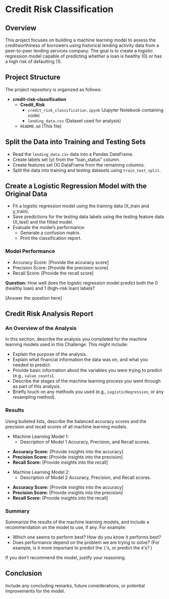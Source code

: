 # Credit Risk Classification

## Overview

This project focuses on building a machine learning model to assess the creditworthiness of borrowers using historical lending activity data from a peer-to-peer lending services company. The goal is to create a logistic regression model capable of predicting whether a loan is healthy (0) or has a high risk of defaulting (1).

## Project Structure

The project repository is organized as follows:

- **credit-risk-classification**
  - **Credit_Risk**
    - `credit_risk_classification.ipynb` (Jupyter Notebook containing code)
    - `lending_data.csv` (Dataset used for analysis)
  - `README.md` (This file)

## Split the Data into Training and Testing Sets

- Read the `lending_data.csv` data into a Pandas DataFrame.
- Create labels set (y) from the “loan_status” column.
- Create features set (X) DataFrame from the remaining columns.
- Split the data into training and testing datasets using `train_test_split`.

## Create a Logistic Regression Model with the Original Data

- Fit a logistic regression model using the training data (X_train and y_train).
- Save predictions for the testing data labels using the testing feature data (X_test) and the fitted model.
- Evaluate the model’s performance:
  - Generate a confusion matrix.
  - Print the classification report.

### Model Performance

- Accuracy Score: [Provide the accuracy score]
- Precision Score: [Provide the precision score]
- Recall Score: [Provide the recall score]

**Question:** How well does the logistic regression model predict both the 0 (healthy loan) and 1 (high-risk loan) labels?

[Answer the question here]

## Credit Risk Analysis Report

### An Overview of the Analysis

In this section, describe the analysis you completed for the machine learning models used in this Challenge. This might include:

* Explain the purpose of the analysis.
* Explain what financial information the data was on, and what you needed to predict.
* Provide basic information about the variables you were trying to predict (e.g., `value_counts`).
* Describe the stages of the machine learning process you went through as part of this analysis.
* Briefly touch on any methods you used (e.g., `LogisticRegression`, or any resampling method).

### Results

Using bulleted lists, describe the balanced accuracy scores and the precision and recall scores of all machine learning models.

* Machine Learning Model 1:
  * Description of Model 1 Accuracy, Precision, and Recall scores.
  
- **Accuracy Score:** [Provide insights into the accuracy]
- **Precision Score:** [Provide insights into the precision]
- **Recall Score:** [Provide insights into the recall]

* Machine Learning Model 2:
  * Description of Model 2 Accuracy, Precision, and Recall scores.

- **Accuracy Score:** [Provide insights into the accuracy]
- **Precision Score:** [Provide insights into the precision]
- **Recall Score:** [Provide insights into the recall]

### Summary

Summarize the results of the machine learning models, and include a recommendation on the model to use, if any. For example:
* Which one seems to perform best? How do you know it performs best?
* Does performance depend on the problem we are trying to solve? (For example, is it more important to predict the `1`'s, or predict the `0`'s? )

If you don’t recommend the model, justify your reasoning.

## Conclusion

Include any concluding remarks, future considerations, or potential improvements for the model.

